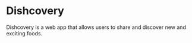# Dishcovery
Dishcovery is a web app that allows users to share and discover new and exciting foods.
